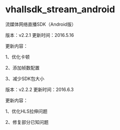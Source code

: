 # vhallsdk_stream_android
流媒体网络直播SDK（Android版）

版本：v2.2.1 更新时间：2016.5.16

更新内容：

1、优化卡顿

2、添加帧数配置

3、减少SDK包大小
   


版本：v2.2.2 更新时间：2016.6.3

更新内容：

1、优化HLS拉伸问题

2、修复部分已知问题


   
